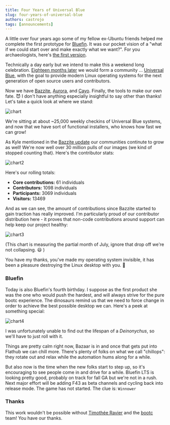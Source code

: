 ```yaml
--- 
title: Four Years of Universal Blue
slug: four-years-of-universal-blue
authors: castrojo
tags: [announcements]
---
```



A little over four years ago some of my fellow ex-Ubuntu friends helped me complete the first prototype for [Bluefin](https://projectbluefin.io). It was our pocket vision of a "what if we could start over and make exactly what we want?". For you archaeologists, here's [the first version](https://github.com/castrojo/ublue/tree/e0f113a98b98bb0782ecf9314e5348b60d7f2357). 

Technically a day early but we intend to make this a weekend long celebration. [Eighteen months later](https://github.com/castrojo/ublue-image) we would form a community  ... [Universal Blue](https://universal-blue.org), with the goal to provide modern Linux operating systems for the next generation of open source users and contributors. 

Now we have [Bazzite](https://bazzite.gg/), [Aurora](https://getaurora.dev/), and [Cayo](https://github.com/ublue-os/cayo).  Finally, the tools to make our own fate. :smiling_imp: I don't have anything especially insightful to say other than thanks! Let's take a quick look at where we stand:

![chart](https://github.com/user-attachments/assets/8bb0acf8-3881-4746-b1e2-c74f06de7e9d)

We're sitting at about ~25,000 weekly checkins of Universal Blue systems, and now that we have sort of functional installers, who knows how fast we can grow!

As Kyle mentioned in the [Bazzite update](https://universal-blue.discourse.group/t/bazzite-july-2025-update-bazaar-z13-kernel-6-15-steam-hardware-survey/9501) our communities continute to grow as well! We're now well over 30 million pulls of our images (we kind of stopped counting that). Here's the contributor stats:

![chart2](https://github.com/user-attachments/assets/c1159002-a693-4c91-8c42-6c57002c0464)

Here's our rolling totals: 

- **Core contributions:** 61 individuals
- **Contributors:** 1098 individuals
- **Participants:** 3069 individuals
- **Visitors:** 13469

And as we can see, the amount of contributions since Bazzite started to gain traction has really improved. I'm particularly proud of our contributor distribution here - it proves that non-code contributions around support can help keep our project healthy: 

![chart3](https://github.com/user-attachments/assets/55826b39-9524-4c68-8529-8f51a4b5ced2)

(This chart is measuring the partial month of July, ignore that drop off we're not collapsing. :smiley: ) 

You have my thanks, you've made my operating system invisible, it has been a pleasure destroying the Linux desktop with you.  :blue_heart: 

### Bluefin

Today is also Bluefin's fourth birthday. I suppose as the first product she was the one who would push the hardest, and will always strive for the pure bootc experience. The dinosaurs remind us that we need to force change in order to achieve the best possible desktop we can. Here's a peek at something special: 

![chart4](https://github.com/user-attachments/assets/dc2d23a7-d954-4e57-bfae-b5ced04d15f7)

I was unfortunately unable to find out the lifespan of a *Deinonychus*, so we'll have to just roll with it. 

Things are pretty calm right now, Bazaar is in and once that gets put into Flathub we can chill more. There's plenty of folks on what we call "chillops": they rotate out and relax while the automation hums along for a while. 

But also now is the time when the new folks start to step up, so it's encouraging to see people come in and drive for a while. Bluefin LTS is looking pretty good, probably on track for fall GA but we're not in a rush. Next major effort will be adding F43 as beta channels and cycling back into release mode. The game has not started. The clue is: `Winnower`

### Thanks

This work wouldn't be possible without [Timothée Ravier](https://github.com/travier) and the [bootc](https://github.com/bootc-dev/bootc) team! You have our thanks. 
